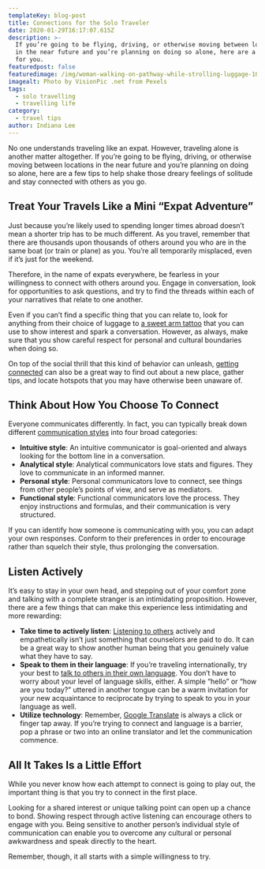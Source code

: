 ```yaml
---
templateKey: blog-post
title: Connections for the Solo Traveler
date: 2020-01-29T16:17:07.615Z
description: >-
  If you’re going to be flying, driving, or otherwise moving between locations
  in the near future and you’re planning on doing so alone, here are a few tips
  for you.
featuredpost: false
featuredimage: /img/woman-walking-on-pathway-while-strolling-luggage-1008155.jpg
imagealt: Photo by VisionPic .net from Pexels
tags:
  - solo travelling
  - travelling life
category:
  - travel tips
author: Indiana Lee
---
```

No one understands traveling like an expat. However, traveling alone is another matter altogether. If you’re going to be flying, driving, or otherwise moving between locations in the near future and you’re planning on doing so alone, here are a few tips to help shake those dreary feelings of solitude and stay connected with others as you go.

## Treat Your Travels Like a Mini “Expat Adventure”

Just because you’re likely used to spending longer times abroad doesn’t mean a shorter trip has to be much different. As you travel, remember that there are thousands upon thousands of others around you who are in the same boat (or train or plane) as you. You’re all temporarily misplaced, even if it’s just for the weekend. 

Therefore, in the name of expats everywhere, be fearless in your willingness to connect with others around you. Engage in conversation, look for opportunities to ask questions, and try to find the threads within each of your narratives that relate to one another. 

Even if you can’t find a specific thing that you can relate to, look for anything from their choice of luggage to [a sweet arm tattoo](https://gettik.com/types-of-body-modification-gettik/) that you can use to show interest and spark a conversation. However, as always, make sure that you show careful respect for personal and cultural boundaries when doing so.

On top of the social thrill that this kind of behavior can unleash, [getting connected](https://www.thexpatmagazine.com/blog/2019-12-14-how-to-handle-yourself-when-you-live-everywhere/) can also be a great way to find out about a new place, gather tips, and locate hotspots that you may have otherwise been unaware of.

## Think About How You Choose To Connect

Everyone communicates differently. In fact, you can typically break down different [communication styles](https://online.rider.edu/blog/communication-styles-in-the-workplace/) into four broad categories:

* **Intuitive style**: An intuitive communicator is goal-oriented and always looking for the bottom line in a conversation.
* **Analytical style**: Analytical communicators love stats and figures. They love to communicate in an informed manner.
* **Personal style**: Personal communicators love to connect, see things from other people’s points of view, and serve as mediators.
* **Functional style**: Functional communicators love the process. They enjoy instructions and formulas, and their communication is very structured.

If you can identify how someone is communicating with you, you can adapt your own responses. Conform to their preferences in order to encourage rather than squelch their style, thus prolonging the conversation.

## Listen Actively

It’s easy to stay in your own head, and stepping out of your comfort zone and talking with a complete stranger is an intimidating proposition. However, there are a few things that can make this experience less intimidating and more rewarding:

* **Take time to actively listen**: [Listening to others](https://onlinedegrees.bradley.edu/blog/basic-listening-skills-for-counselors/) actively and empathetically isn’t just something that counselors are paid to do. It can be a great way to show another human being that you genuinely value what they have to say.
* **Speak to them in their language**: If you’re traveling internationally, try your best to [talk to others in their own language](https://www.thexpatmagazine.com/blog/2019-06-20-to-learn-or-not-to-learn-the-local-language/). You don’t have to worry about your level of language skills, either. A simple “hello” or “how are you today?” uttered in another tongue can be a warm invitation for your new acquaintance to reciprocate by trying to speak to you in your language as well.
* **Utilize technology**: Remember, [Google Translate](https://translate.google.com/) is always a click or finger tap away. If you’re trying to connect and language is a barrier, pop a phrase or two into an online translator and let the communication commence.

## All It Takes Is a Little Effort

While you never know how each attempt to connect is going to play out, the important thing is that you try to connect in the first place. 

Looking for a shared interest or unique talking point can open up a chance to bond. Showing respect through active listening can encourage others to engage with you. Being sensitive to another person’s individual style of communication can enable you to overcome any cultural or personal awkwardness and speak directly to the heart. 

Remember, though, it all starts with a simple willingness to try.

